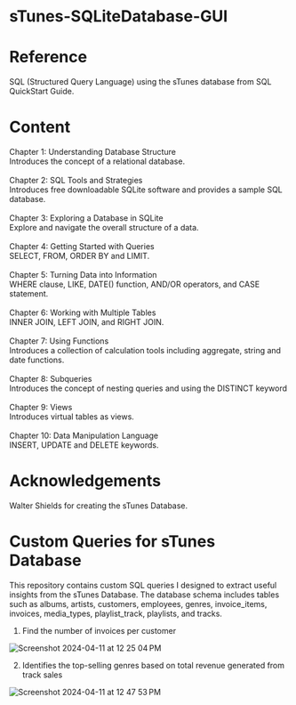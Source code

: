 # sTunes-SQLiteDatabase-GUI

# Reference
SQL (Structured Query Language) using the sTunes database from SQL QuickStart Guide.

# Content
Chapter 1: Understanding Database Structure <br>
Introduces the concept of a relational database. <br>
<br> Chapter 2: SQL Tools and Strategies <br>
Introduces free downloadable SQLite software and provides a sample SQL database. <br>
<br> Chapter 3: Exploring a Database in SQLite <br>
Explore and navigate the overall structure of a data. <br>
<br> Chapter 4: Getting Started with Queries <br>
SELECT, FROM, ORDER BY and LIMIT. <br>
<br> Chapter 5: Turning Data into Information <br>
WHERE clause, LIKE, DATE() function, AND/OR operators, and CASE statement. <br>
<br> Chapter 6: Working with Multiple Tables <br>
INNER JOIN, LEFT JOIN, and RIGHT JOIN. <br>
<br> Chapter 7: Using Functions <br>
Introduces a collection of calculation tools including aggregate, string and date functions. <br>
<br> Chapter 8: Subqueries <br>
Introduces the concept of nesting queries and using the DISTINCT keyword <br>
<br> Chapter 9: Views <br>
Introduces virtual tables as views. <br>
<br> Chapter 10: Data Manipulation Language <br>
INSERT, UPDATE and DELETE keywords. <br>

# Acknowledgements
Walter Shields for creating the sTunes Database.

# Custom Queries for sTunes Database
This repository contains custom SQL queries I designed to extract useful insights from the sTunes Database. The database schema includes tables such as albums, artists, customers, employees, genres, invoice_items, invoices, media_types, playlist_track, playlists, and tracks.

1. Find the number of invoices per customer

![Screenshot 2024-04-11 at 12 25 04 PM](https://github.com/minerbra/Tunester-Database-GUI/assets/62312099/8357d166-01d1-4fdb-9b45-22ff31d3c8f5)

2. Identifies the top-selling genres based on total revenue generated from track sales

![Screenshot 2024-04-11 at 12 47 53 PM](https://github.com/minerbra/sTunes-SQLiteDatabase-GUI/assets/62312099/1485e80d-2071-4e55-9851-666afe6f2ea2)

